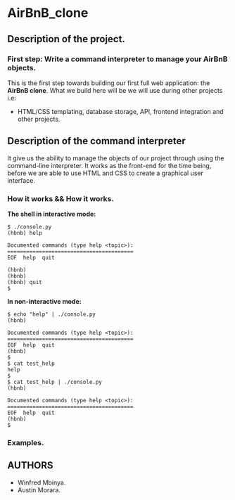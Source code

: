 # AirBnB_clone

## Description of the project.
### First step: Write a command interpreter to manage your AirBnB objects.
This is the first step towards building our first full web application: the **AirBnB clone**.
What we build here will be we will use during other projects i.e:
- HTML/CSS templating, database storage, API, frontend integration and other projects.



## Description of the command interpreter
It give us the ability to manage the objects of our project through using the command-line interpreter. It works as the front-end for the time being, before we are able to use HTML and CSS to create a graphical user interface.

### How it works && How it works.
**The shell in interactive mode:**
```
$ ./console.py
(hbnb) help

Documented commands (type help <topic>):
========================================
EOF  help  quit

(hbnb) 
(hbnb) 
(hbnb) quit
$
```

**In non-interactive mode:**
```
$ echo "help" | ./console.py
(hbnb)

Documented commands (type help <topic>):
========================================
EOF  help  quit
(hbnb) 
$
$ cat test_help
help
$
$ cat test_help | ./console.py
(hbnb)

Documented commands (type help <topic>):
========================================
EOF  help  quit
(hbnb) 
$
```
### Examples.

## AUTHORS
- Winfred Mbinya.
- Austin Morara.
